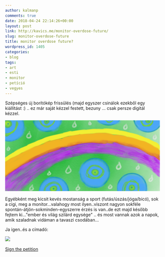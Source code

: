 ```yaml
---
author: kalmanp
comments: true
date: 2018-04-24 22:14:26+00:00
layout: post
link: http://kavics.me/monitor-overdose-future/
slug: monitor-overdose-future
title: monitor overdose future?
wordpress_id: 1405
categories:
- blog
tags:
- art
- esti
- monitor
- petíció
- vegyes
---
```


Szépséges új borítókép frissülés (majd egyszer csinálok ezekből egy kiállítást :) .. ez már saját kézzel festett, bezuny ... csak persze digitál kézzel.

[![](/wp-content/uploads/2018/04/springee-1024x467.png)](/wp-content/uploads/2018/04/springee.png)

Egyébként meg kicsit kevés mostanság a sport (futás/úszás/jóga/bicó), sok a cigi, meg a monitor...valahogy most ilyen..viszont nagyon sokféle spontán-átjön-sokminden-egyszerre érzés is van..de ezt majd később fejtem ki..."ember és világ szilárd egysége" .. és most vannak azok a napok, amik szaladnak vidáman a tavaszi csodában...

Ja igen..és a címadó:


[![](/wp-content/uploads/2018/04/emberséges-768x1024.png)](/wp-content/uploads/2018/04/emberséges.png)




[Sign the petition](https://eliant.eu/en/news/petition-for-the-right-to-screen-free-day-care-institutions-kindergartens-and-primary-schools/)
